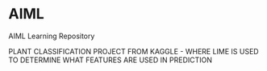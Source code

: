 # AIML
AIML Learning Repository

PLANT CLASSIFICATION PROJECT FROM KAGGLE - WHERE LIME IS USED TO DETERMINE WHAT FEATURES ARE USED IN PREDICTION

